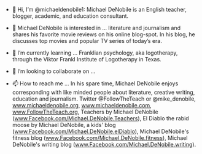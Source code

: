 - 👋 Hi, I’m @michaeldenobile1: Michael DeNobile is an English teacher, blogger, academic, and education consultant.

- 👀 Michael DeNobile is interested in ... literature and journalism and shares his favorite movie reviews on his online blog-spot. In his blog, he discusses top movies and popular TV series of today’s era.
- 🌱 I’m currently learning ... Franklian psychology, aka logotherapy, through the Viktor Frankl Institute of Logotherapy in Texas.
- 💞️ I’m looking to collaborate on ... 
- 📫 How to reach me ... In his spare time, Michael DeNobile enjoys corresponding with like minded people about literature, creative writing, education and journalism. Twitter @FollowTheTeach or @mike_denobile, www.michaeldenobile.org, www.michaeldenobile.com, www.FollowTheTeach.org, Teachers by Michael DeNobile (www.Facebook.com/Michael.DeNobile.Teachers), El Diablo the rabid moose by Michael DeNobile, a kids' blog (www.Facebook.com/Michael.DeNobile.elDiablo), Michael DeNobile's fitness blog (www.Facebook.com/Michael.DeNobile.fitness), Michael DeNobile's writing blog (www.Facebook.com/Michael.DeNobile.writing).

<!---
michaeldenobile1/michaeldenobile1 is a ✨ special ✨ repository because its `README.md` (this file) appears on your GitHub profile.
You can click the Preview link to take a look at your changes.
--->

